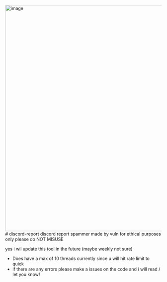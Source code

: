 <img width="1476" height="725" alt="image" src="https://github.com/user-attachments/assets/a69dc865-1c97-4f5d-a95e-14fabdb6c3f8" /># discord-report
discord report spammer
made by vuln
for ethical purposes only please do NOT MISUSE

yes i wil update this tool in the future (maybe weekly not sure)

- Does have a max of 10 threads currently since u will hit rate limit to quick
- if there are any errors please make a issues on the code and i will read / let you know!

